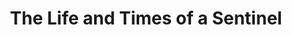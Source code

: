 ---
title:          The Life and Times of a Sentinel
genre:          ancient
chinesetitle:   紫禁驚雷
previoustitle:  The Frightening Thunder of the Forbidden City
episodes:       26
producer:       Leung Choi-Yuen
broadcaststart: 2011-07-25
broadcastend:   2011-08-26
website:        'http://programme.tvb.com/drama/thelifeandtimesofasentinel'
starring:       Steven Ma, Kenneth Ma, Power Chan, <mark>Selena Lee</mark>, Natalie Tong, Elaine Yiu, Evergreen Mak, Ching Hor-Wai
synopsis:       Martial arts expert NIP DOR-PO <small>(Steven Ma)</small> joins the Imperial Guard in an attempt to speak up for the people. He is under the command of Prince Yu, FUQUAN <small>(Kenneth Ma)</small>, whom he becomes very good friends with in the passing of time. Later, on Chuen’s recommendation, he becomes the personal guard of Fuquan’s younger brother EMPEROR KANGXI <small>(Power Chan)</small>.</p><p>Never has Po expected that the palace is a place so full of plotting and intrigue. Nor did he know that Fuquan has long been harboring an earthshaking rebellious scheme. Po likes CHEUK CHI-YING <small>(Selena Lee)</small>, but she soon gets involved in a power struggle amongst the imperial concubines. Surrounded by friends and foes, cheating and masking, Po finds himself being forced to fight in the dark on his own…

fullname:       Cheuk Chi-Ying
altname:        Oi San Gok Loh · Duen Man (Princess Duen Man)
age:            25"
identity:       Properietor of Bak Hei Tong Pharmacy
appearance:     2-26
personality:    Very ladylike and has a generous style of talking. Despite her young age, she’s already in charge of the family business on behalf of her father. Although she sometimes has a spoiled bratty temperament, but in fact she’s kind-hearted; she chooses what’s right and holds fast to it, she’s a sentimental and emotional person, and is very filial towards Sue Tong.
background:     Born in a wealthy family, she’s the daughter of the extremely rich boss CHEUK SUE-TONG <small>(Cheung Kwok-Keung)</small> of the great pharmacy Bak Hei Tong. Due to the early death of her mother, Chi Ying is overly doted by Sue Tong, growing a big missy temperament. But in front of others, she’s very ladylike, well-educated and well-mannered, and is later on behalf of her father in charge of the family business.
happenings:     Because of the Kangxi Dictionary incident Bak Hei Tong gets sealed. Chi Ying learns about Sue Tong’s identity, it turns out she herself is not his biological daughter. Sue Tong points out that Dor Po is an imperial bodyguard and hopes that Chi Ying can collect confidential information within the palace from Dor Po. Chi Ying struggles, but finally promises. Dor Po is kept in the dark about this. Chi Ying then goes to Seung Moon Lau to help out, the restaurant opened by Dor Po’s parents, seizing the chance to collect palace information from Dor Bo. But the longer Chi Ying gets along with Dor Po, the more guilt she feels for making use of him.<br><br>Knowing that the fifth imperial uncle, CHANGNING <small>(Tsui Wing)</small>, has been worrying about the missing Princess Duanmin, Kangxi orders Dor Po to search for Duanmin. Chi Ying impersonates Duanmin and follows him to the palace. Kangxi, Fuquan, Changning are all treating her with warmth and affection, only XIAOZHUANG <small>(Ching Hor-Wai)</small> still distrusts her, causing Chi Ying to advance gradually and consolidate at every step. Dor Po doesn’t know that Chi Ying has another purpose by entering the palace, he only feels that she’s quite indifferent towards him. He misunderstands that Chi Ying’s precious status as a princess makes her to lose feelings for a lowly imperial guard. Chi Ying is saddened deep in her heart, but she cannot say the truth, she can only continue to restrain herself.<br><br>Kangxi is on a trip to the South, he is attacked by an assassin, but the attack fails. Dor Po is ordered to investigate the assassination event thoroughly. Unexpectedly he discovers that Chi Ying’s identity is indeed suspicious, he doesn’t know what to do. At this point, Xiaozhuang already sends people to arrest Chi Ying, she wants to test whether Chi Ying is the real Duanmin. Chi Ying only feels that great trouble is around the corner…
image:          1
---